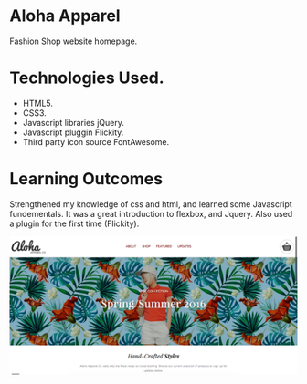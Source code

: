 # Aloha Apparel 

Fashion Shop website homepage. 

# Technologies Used.

- HTML5.
- CSS3.
- Javascript libraries jQuery.
- Javascript pluggin Flickity.
- Third party icon source FontAwesome.

# Learning Outcomes

Strengthened my knowledge of css and html, and learned some Javascript fundementals.
It was a great introduction to flexbox, and Jquery. Also used a plugin for the first time
(Flickity).

![alt tag](images/screenshot.png)